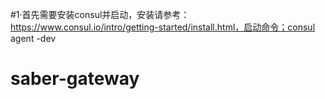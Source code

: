 #1·首先需要安装consul并启动，安装请参考：https://www.consul.io/intro/getting-started/install.html，启动命令；consul agent -dev
# saber-gateway 




